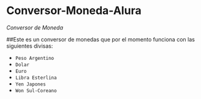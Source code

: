 # Conversor-Moneda-Alura
<em>Conversor de Moneda</em>

##Este es un conversor de monedas que por el momento funciona con las siguientes divisas:

- `Peso Argentino`
- `Dolar`
- `Euro`
- `Libra Esterlina`
- `Yen Japones`
- `Won Sul-Coreano` 
